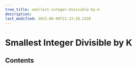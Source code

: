 ```yaml
---
tree_title: smallest-integer-divisible-by-k
description: 
last_modified: 2022-06-09T21:23:28.2328
---
```


# Smallest Integer Divisible by K

## Contents
